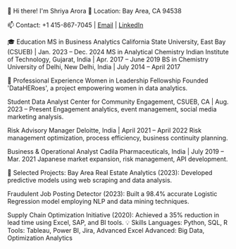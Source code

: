 👋 Hi there! I'm Shriya Arora
📍 Location: Bay Area, CA 94538

📫 Contact: +1 415-867-7045 | [Email](sarora14@horizon.csueastbay.edu) | [LinkedIn](https://www.linkedin.com/in/shriya-arora16/)

🎓 Education
MS in Business Analytics
California State University, East Bay (CSUEB) | Jan. 2023 – Dec. 2024
MS in Analytical Chemistry
Indian Institute of Technology, Gujarat, India | Apr. 2017 – June 2019
BS in Chemistry
University of Delhi, New Delhi, India | July 2014 – April 2017

💼 Professional Experience
Women in Leadership Fellowship
Founded 'DataHERoes', a project empowering women in data analytics.

Student Data Analyst
Center for Community Engagement, CSUEB, CA | Aug. 2023 – Present
Engagement analytics, event management, social media marketing analysis.

Risk Advisory Manager
Deloitte, India | April 2021 – April 2022
Risk management optimization, process efficiency, business continuity planning.

Business & Operational Analyst
Cadila Pharmaceuticals, India | July 2019 – Mar. 2021
Japanese market expansion, risk management, API development.

🚀 Selected Projects:
Bay Area Real Estate Analytics (2023): Developed predictive models using web scraping and data analysis.

Fraudulent Job Posting Detector (2023): Built a 98.4% accurate Logistic Regression model employing NLP and data mining techniques.

Supply Chain Optimization Initiative (2020): Achieved a 35% reduction in lead time using Excel, SAP, and BI tools.
💡 Skills
Languages: Python, SQL, R
Tools: Tableau, Power BI, Jira, Advanced Excel
Advanced: Big Data, Optimization Analytics
